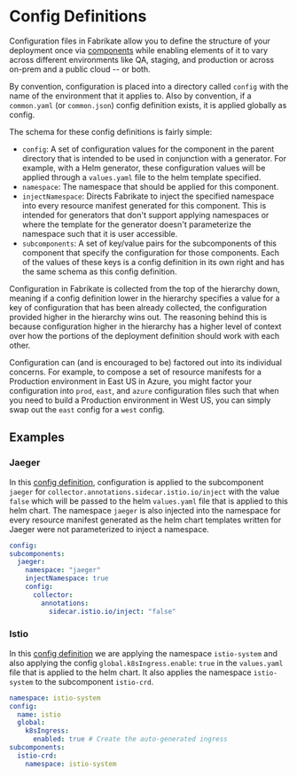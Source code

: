 # Config Definitions

Configuration files in Fabrikate allow you to define the structure of your deployment once via [components](./component.md) while enabling elements of it to vary across different environments like QA, staging, and production or across on-prem and a public cloud -- or both.

By convention, configuration is placed into a directory called `config` with the name of the environment that it applies to. Also by convention, if a `common.yaml` (or `common.json`) config definition exists, it is applied globally as config.

The schema for these config definitions is fairly simple:

- `config`: A set of configuration values for the component in the parent directory that is intended to be used in conjunction with a generator. For example, with a Helm generator, these configuration values will be applied through a `values.yaml` file to the helm template specified.
- `namespace`: The namespace that should be applied for this component.
- `injectNamespace`: Directs Fabrikate to inject the specified namespace into every resource manifest generated for this component. This is intended for generators that don't support applying namespaces or where the template for the generator doesn't parameterize the namespace such that it is user accessible.
- `subcomponents`: A set of key/value pairs for the subcomponents of this component that specify the configuration for those components. Each of the values of these keys is a config definition in its own right and has the same schema as this config definition.

Configuration in Fabrikate is collected from the top of the hierarchy down, meaning if a config definition lower in the hierarchy specifies a value for a key of configuration that has been already collected, the configuration provided higher in the hierarchy wins out. The reasoning behind this is because configuration higher in the hierarchy has a higher level of context over how the portions of the deployment definition should work with each other.

Configuration can (and is encouraged to be) factored out into its individual concerns. For example, to compose a set of resource manifests for a Production environment in East US in Azure, you might factor your configuration into `prod`, `east`, and `azure` configuration files such that when you need to build a Production environment in West US, you can simply swap out the `east` config for a `west` config.

## Examples

### Jaeger

In this [config definition](https://github.com/bnookala/fabrikate-jaeger/blob/master/config/common.yaml), configuration is applied to the subcomponent `jaeger` for `collector.annotations.sidecar.istio.io/inject` with the value `false` which will be passed to the helm `values.yaml` file that is applied to this helm chart. The namespace `jaeger` is also injected into the namespace for every resource manifest generated as the helm chart templates written for Jaeger were not parameterized to inject a namespace.

```yaml
config:
subcomponents:
  jaeger:
    namespace: "jaeger"
    injectNamespace: true
    config:
      collector:
        annotations:
          sidecar.istio.io/inject: "false"
```

### Istio

In this [config definition](https://github.com/evanlouie/fabrikate-istio/blob/master/config/common.yaml) we are applying the namespace `istio-system` and also applying the config `global.k8sIngress.enable`: `true` in the `values.yaml` file that is applied to the helm chart. It also applies the namespace `istio-system` to the subcomponent `istio-crd`.

```yaml
namespace: istio-system
config:
  name: istio
  global:
    k8sIngress:
      enabled: true # Create the auto-generated ingress
subcomponents:
  istio-crd:
    namespace: istio-system
```
